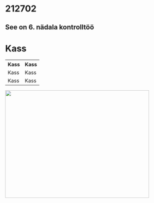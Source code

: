 # 212702
## See on 6. nädala kontrolltöö
<!DOCTYPE html>
<html>
<head>

</head>
<body>

<h1>Kass</h1>

<table>
  <tr>
    <th>Kass</th>
    <th>Kass</th>
  </tr>
  <tr>
    <td>Kass</td>
    <td>Kass</td>
  </tr>
  <tr>
    <td>Kass</td>
    <td>Kass</td>
  </tr>
</table>

</body>
</html>

<img src="https://ichef.bbci.co.uk/news/800/cpsprodpb/14A82/production/_116301648_gettyimages-1071204136.jpg" width="460" height="345">
<href = "https://taltech.ee/">
